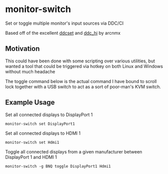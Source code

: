 # monitor-switch

Set or toggle multiple monitor's input sources via DDC/CI

Based off of the excellent [ddcset](https://github.com/arcnmx/ddcset-rs/) and [ddc_hi](https://github.com/arcnmx/ddc-hi-rs) by arcnmx

## Motivation

This could have been done with some scripting over various utilities, but wanted a tool that could be triggered via hotkey on both Linux and Windows without much headache

The toggle command below is the actual command I have bound to scroll lock together with a USB switch to act as a sort of poor-man's KVM switch.

## Example Usage

Set all connected displays to DisplayPort 1

`monitor-switch set DisplayPort1`

Set all connected displays to HDMI 1

`monitor-switch set Hdmi1`

Toggle all connected displays from a given manufacturer between DisplayPort 1 and HDMI 1

`monitor-switch -g BNQ toggle DisplayPort1 Hdmi1`
